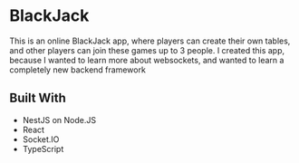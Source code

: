# BlackJack

This is an online BlackJack app, where players can create their own tables, and other players can join these games up to 3 people.
I created this app, because I wanted to learn more about websockets, and wanted to learn a completely new backend framework

## Built With

* NestJS on Node.JS
* React
* Socket.IO
* TypeScript

